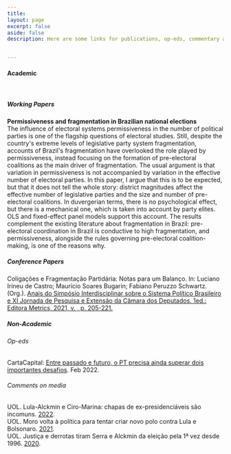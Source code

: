 ```yaml
---
title: 
layout: page
excerpt: false
aside: false
description: Here are some links for publications, op-eds, commentary and the like.


---
```



#### Academic
<br>

##### Working Papers

**Permissiveness and fragmentation in Brazilian national elections**
<br>
  The influence of electoral systems permissiveness in the number of political parties is one of the flagship questions of electoral studies. Still, despite the country's extreme levels of legislative party system fragmentation, accounts of Brazil's fragmentation have overlooked the role played by permissiveness, instead focusing on the formation of pre-electoral coalitions as the main driver of fragmentation. The usual argument is that variation in permissiveness is not accompanied by variation in the effective number of electoral parties. In this paper, I argue that this is to be expected, but that it does not tell the whole story: district magnitudes affect the effective number of legislative parties and the size and number of pre-electoral coalitions. In duvergerian terms, there is no psychological effect, but there is a mechanical one, which is taken into account by party elites. OLS and fixed-effect panel models support this account. The results complement the existing literature about fragmentation in Brazil: pre-electoral coordination in Brazil is conductive to high fragmentation, and permissiveness, alongside the rules governing pre-electoral coalition-making, is one of the reasons why.

##### Conference Papers

Coligações e Fragmentação Partidária: Notas para um Balanço. In: Luciano Irineu de Castro; Maurício Soares Bugarin; Fabiano Peruzzo Schwartz. (Org.). [Anais do Simpósio Interdisciplinar sobre o Sistema Político Brasileiro e XI Jornada de Pesquisa e Extensão da Câmara dos Deputados. 1ed.: Editora Metrics, 2021, v. , p. 205-221.](https://editorametrics.com.br/livro/anais-do-simposio-interdisciplinar-sobre-o-sistema-politico-brasileiro-e-xi-jornada-de-pesquisa-e-extensao-da-camara-dos-deputados)
<br>


##### Non-Academic


###### Op-eds

CartaCapital: [Entre passado e futuro, o PT precisa ainda superar dois importantes desafios](https://www.cartacapital.com.br/artigo/entre-passado-e-futuro-o-pt-precisa-ainda-superar-dois-importantes-desafios/). Feb 2022.

###### Comments on media

UOL. Lula-Alckmin e Ciro-Marina: chapas de ex-presidenciáveis são incomuns. [2022](https://noticias.uol.com.br/politica/ultimas-noticias/2022/01/24/chapas-ex-presidenciaveis-lula-alckmin.htm).
<br>
UOL. Moro volta à política para tentar criar novo polo contra Lula e Bolsonaro. [2021](https://noticias.uol.com.br/politica/ultimas-noticias/2021/11/06/sergio-moro-personagem-da-semana.htm).
<br>
UOL. Justiça e derrotas tiram Serra e Alckmin da eleição pela 1ª vez desde 1996. [2020](https://noticias.uol.com.br/eleicoes/2020/09/12/serra-alckmin-eleicoes-prefeitura-sp-psdb.htm).
